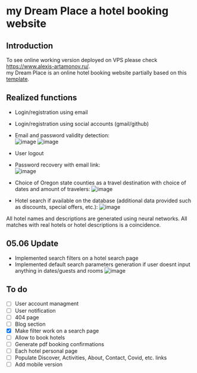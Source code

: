 # my Dream Place a hotel booking website
## Introduction

To see online working version deployed on VPS please check https://www.alexis-artamonov.ru/.  
my Dream Place is an online hotel booking website partially based on this <a href="https://www.figma.com/community/file/1219890698200192960/Traveler-And-Booking-UI-Kits">template</a>. 

## Realized functions

* Login/registration using email
* Login/registration using social accounts (gmail/github)
* Email and password validity detection:  
![image](https://github.com/Viva-Fidel/hotel-booking/assets/98227548/082115c6-babd-4eab-a361-b4fc3ee50cdc)
![image](https://github.com/Viva-Fidel/hotel-booking/assets/98227548/fb7b5e85-ce7d-43eb-9828-844e84148fa4)
* User logout
* Password recovery with email link:  
![image](https://github.com/Viva-Fidel/hotel-booking/assets/98227548/6b76e293-72bb-4e93-8c21-513377ee6ba4)

* Choice of Oregon state counties as a travel destination with choice of dates and amount of travelers:
![image](https://github.com/Viva-Fidel/hotel-booking/assets/98227548/57c42815-6f74-40e4-8781-e53f8dd03b81)
* Hotel search if available on the database (additional data provided such as discounts, special offers, etc.):
![image](https://github.com/Viva-Fidel/hotel-booking/assets/98227548/6055a996-1799-4224-9f40-d53519874450)

All hotel names and descriptions are generated using neural networks. All matches with real hotels or hotel descriptions is a coincidence.

## 05.06 Update
* Implemented search filters on a hotel search page
* Implemented default search parameters generation if user doesnt input anything in dates/guests and rooms
![image](https://github.com/Viva-Fidel/hotel-booking/assets/98227548/bfff5c92-5ce7-4e2e-8a5a-2d3e5124dbfa)


## To do
- [ ] User account managment
- [ ] User notification
- [ ] 404 page
- [ ] Blog section
- [X] Make filter work on a search page
- [ ] Allow to book hotels
- [ ] Generate pdf booking confirmations
- [ ] Each hotel personal page
- [ ] Populate Discover, Activities, About, Contact, Covid, etc. links
- [ ] Add mobile version
